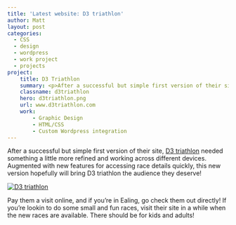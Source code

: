 ```yaml
---
title: 'Latest website: D3 triathlon'
author: Matt
layout: post
categories:
  - CSS
  - design
  - wordpress
  - work project
  - projects
project:
    title: D3 Triathlon
    summary: <p>After a successful but simple first version of their site, D3 triathlon needed something a little more refined and working across different devices. Augmented with new features for accessing race details quickly, this new version hopefully will bring D3 triathlon the audience they deserve!</p>
    classname: d3triathlon
    hero: d3triathlon.png
    url: www.d3triathlon.com
    work:
        - Graphic Design
        - HTML/CSS
        - Custom Wordpress integration
---
```

After a successful but simple first version of their site, <a title="New D3 triathlon website" href="http://d3triathlon.com/">D3 triathlon</a> needed something a little more refined and working across different devices. Augmented with new features for accessing race details quickly, this new version hopefully will bring D3 triathlon the audience they deserve!

<p class="attachement"><a href="{{ "d3.png" | image_path | cdn }}" title="D3 triathlon" rel="lightbox[892]"><img src="{{ "d3_r500.png" | image_path | cdn }}" alt="D3 triathlon" /></a></p>

Pay them a visit online, and if you&#8217;re in Ealing, go check them out directly! If you&#8217;re lookin to do some small and fun races, visit their site in a while when the new races are available. There should be for kids and adults!